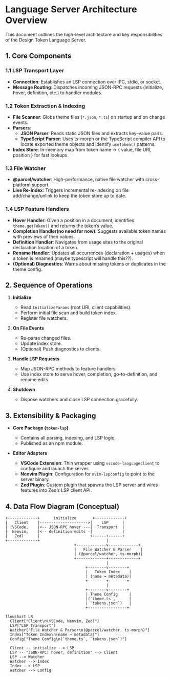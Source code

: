 # Language Server Architecture Overview

This document outlines the high-level architecture and key responsibilities of
the Design Token Language Server.

## 1. Core Components

### 1.1 LSP Transport Layer

- **Connection**: Establishes an LSP connection over IPC, stdio, or socket.
- **Message Routing**: Dispatches incoming JSON-RPC requests (initialize, hover,
  definition, etc.) to handler modules.

### 1.2 Token Extraction & Indexing

- **File Scanner**: Globs theme files (`*.json`, `*.ts`) on startup and on
  change events.
- **Parsers**:
  - **JSON Parser**: Reads static JSON files and extracts key–value pairs.
  - **TypeScript Parser**: Uses ts-morph or the TypeScript compiler API to
    locate exported theme objects and identify `useToken()` patterns.
- **Index Store**: In-memory map from token name → { value, file URI, position }
  for fast lookups.

### 1.3 File Watcher

- **@parcel/watcher**: High-performance, native file watcher with cross-platform
  support.
- **Live Re-index**: Triggers incremental re-indexing on file add/change/unlink
  to keep the token store up to date.

### 1.4 LSP Feature Handlers

- **Hover Handler**: Given a position in a document, identifies
  `theme.getToken()` and returns the token’s value.
- **Completion Handler(no need for now)**: Suggests available token names with
  previews of their values.
- **Definition Handler**: Navigates from usage sites to the original declaration
  location of a token.
- **Rename Handler**: Updates all occurrences (declaration + usages) when a
  token is renamed (maybe typescript will handle this??).
- **(Optional) Diagnostics**: Warns about missing tokens or duplicates in the
  theme config.

## 2. Sequence of Operations

1. **Initialize**
   - Read `InitializeParams` (root URI, client capabilities).
   - Perform initial file scan and build token index.
   - Register file watchers.

2. **On File Events**
   - Re-parse changed files.
   - Update index store.
   - (Optional) Push diagnostics to clients.

3. **Handle LSP Requests**
   - Map JSON-RPC methods to feature handlers.
   - Use index store to serve hover, completion, go-to-definition, and rename
     edits.

4. **Shutdown**
   - Dispose watchers and close LSP connection gracefully.

## 3. Extensibility & Packaging

- **Core Package (`token-lsp`)**
  - Contains all parsing, indexing, and LSP logic.
  - Published as an npm module.

- **Editor Adapters**
  - **VSCode Extension**: Thin wrapper using `vscode-languageclient` to
    configure and launch the server.
  - **Neovim Plugin**: Configuration for `nvim-lspconfig` to point to the server
    binary.
  - **Zed Plugin**: Custom plugin that spawns the LSP server and wires features
    into Zed’s LSP client API.

## 4. Data Flow Diagram (Conceptual)

```text
+-------------+      initialize       +-------------+
|   Client    |--------------------->|    LSP      |
| (VSCode,    |<-- JSON-RPC hover ---|  Transport  |
|  Neovim,    |<-- definition edits -|             |
|   Zed)      |                      +------+------+
+-------------+                             |
                              +-------------v-------------+
                              |   File Watcher & Parser    |
                              | (@parcel/watcher, ts-morph)|
                              +-------------+-------------+
                                            |
                                   +--------v--------+
                                   |   Token Index    |
                                   | (name → metadata)|
                                   +--------+--------+
                                            |
                                   +--------v--------+
                                   | Theme Config     |
                                   |(`theme.ts`,      |
                                   | `tokens.json`)   |
                                   +-----------------+
```

```mermaid
flowchart LR
  Client["Client\n(VSCode, Neovim, Zed)"]
  LSP["LSP Transport"]
  Watcher["File Watcher & Parser\n(@parcel/watcher, ts-morph)"]
  Index["Token Index\n(name → metadata)"]
  Config["Theme Config\n(`theme.ts`, `tokens.json`)"]

  Client -- initialize --> LSP
  LSP -- "JSON-RPC: hover, definition" --> Client
  LSP --> Watcher
  Watcher --> Index
  Index --> LSP
  Watcher --> Config
```
